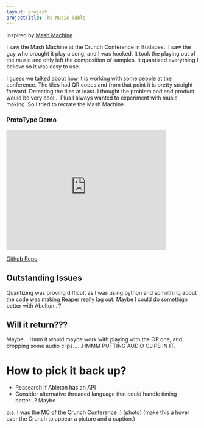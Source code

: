 ```yaml
---
layout: project
projectTitle: The Music Table
--- 
```

Inspired by [Mash Machine](https://www.youtube.com/watch?v=Rbl4x09_KlQ)

I saw the Mash Machine at the Crunch Conference in Budapest. I saw the guy who brought it play a song, and I was hooked. It took the playing out of the music and only left the composition of samples. It quantized everything I believe so it was easy to use.

I guess we talked about how it is working with some people at the conference. The tiles had QR codes and from that point it is pretty straight forward. Detecting the tiles at least. I thought the problem and end product would be very cool... Plus I always wanted to experiment with music making. So I tried to recrate the Mash Machine. 

### ProtoType Demo
<iframe 
    width="420" 
    height="315"
    src="https://tbportfolio.imfast.io/portfolio/music-table/prototype-demo.mp4"
    frameborder="0"
    allowfullscreen>
</iframe>

[Github Repo](https://github.com/kennette21/music-table)

## Outstanding Issues
Quantizing was proving difficult as I was using python and something about the code was making Reaper really lag out. Maybe I could do somethign better with Abelton...?

## Will it return???
Maybe... Hmm it would maybe work with playing with the OP one, and dropping some audio clips.... .HMMM PUTTING AUDIO CLIPS IN IT.

# How to pick it back up?
- Reasearch if Ableton has an API
- Consider alternative threaded language that could handle timing better...? Maybe



p.s. I was the MC of the Crunch Conference :) [photo] (make this a hover over the Crunch to appear a picture and a caption.)